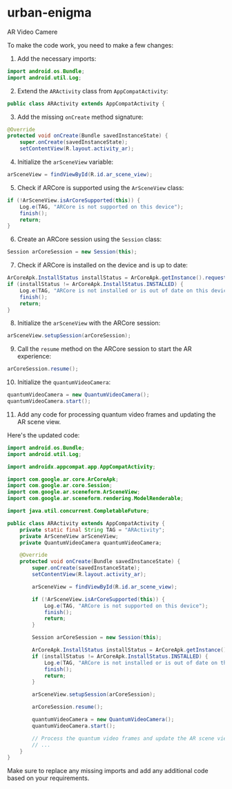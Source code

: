 # urban-enigma
AR Video Camere


To make the code work, you need to make a few changes:

1. Add the necessary imports:
```java
import android.os.Bundle;
import android.util.Log;
```

2. Extend the `ARActivity` class from `AppCompatActivity`:
```java
public class ARActivity extends AppCompatActivity {
```

3. Add the missing `onCreate` method signature:
```java
@Override
protected void onCreate(Bundle savedInstanceState) {
    super.onCreate(savedInstanceState);
    setContentView(R.layout.activity_ar);
```

4. Initialize the `arSceneView` variable:
```java
arSceneView = findViewById(R.id.ar_scene_view);
```

5. Check if ARCore is supported using the `ArSceneView` class:
```java
if (!ArSceneView.isArCoreSupported(this)) {
    Log.e(TAG, "ARCore is not supported on this device");
    finish();
    return;
}
```

6. Create an ARCore session using the `Session` class:
```java
Session arCoreSession = new Session(this);
```

7. Check if ARCore is installed on the device and is up to date:
```java
ArCoreApk.InstallStatus installStatus = ArCoreApk.getInstance().requestInstall(this, true);
if (installStatus != ArCoreApk.InstallStatus.INSTALLED) {
    Log.e(TAG, "ARCore is not installed or is out of date on this device");
    finish();
    return;
}
```

8. Initialize the `arSceneView` with the ARCore session:
```java
arSceneView.setupSession(arCoreSession);
```

9. Call the `resume` method on the ARCore session to start the AR experience:
```java
arCoreSession.resume();
```

10. Initialize the `quantumVideoCamera`:
```java
quantumVideoCamera = new QuantumVideoCamera();
quantumVideoCamera.start();
```

11. Add any code for processing quantum video frames and updating the AR scene view.

Here's the updated code:

```java
import android.os.Bundle;
import android.util.Log;

import androidx.appcompat.app.AppCompatActivity;

import com.google.ar.core.ArCoreApk;
import com.google.ar.core.Session;
import com.google.ar.sceneform.ArSceneView;
import com.google.ar.sceneform.rendering.ModelRenderable;

import java.util.concurrent.CompletableFuture;

public class ARActivity extends AppCompatActivity {
    private static final String TAG = "ARActivity";
    private ArSceneView arSceneView;
    private QuantumVideoCamera quantumVideoCamera;

    @Override
    protected void onCreate(Bundle savedInstanceState) {
        super.onCreate(savedInstanceState);
        setContentView(R.layout.activity_ar);

        arSceneView = findViewById(R.id.ar_scene_view);

        if (!ArSceneView.isArCoreSupported(this)) {
            Log.e(TAG, "ARCore is not supported on this device");
            finish();
            return;
        }

        Session arCoreSession = new Session(this);

        ArCoreApk.InstallStatus installStatus = ArCoreApk.getInstance().requestInstall(this, true);
        if (installStatus != ArCoreApk.InstallStatus.INSTALLED) {
            Log.e(TAG, "ARCore is not installed or is out of date on this device");
            finish();
            return;
        }

        arSceneView.setupSession(arCoreSession);

        arCoreSession.resume();

        quantumVideoCamera = new QuantumVideoCamera();
        quantumVideoCamera.start();

        // Process the quantum video frames and update the AR scene view
        // ...
    }
}
```

Make sure to replace any missing imports and add any additional code based on your requirements.
